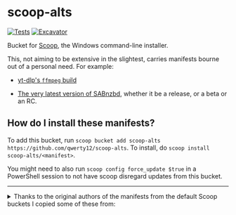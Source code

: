 # scoop-alts

[![Tests](https://github.com/qwerty12/scoop-alts/actions/workflows/ci.yml/badge.svg)](https://github.com/qwerty12/scoop-alts/actions/workflows/ci.yml) [![Excavator](https://github.com/qwerty12/scoop-alts/actions/workflows/excavator.yml/badge.svg)](https://github.com/qwerty12/scoop-alts/actions/workflows/excavator.yml)

Bucket for [Scoop](https://scoop.sh), the Windows command-line installer.

This, not aiming to be extensive in the slightest, carries manifests bourne out of a personal need. For example:

* [yt-dlp's `ffmpeg` build](https://github.com/yt-dlp/FFmpeg-Builds)

* [The very latest version of SABnzbd](https://github.com/sabnzbd/sabnzbd/releases), whether it be a release, or a beta or an RC.

How do I install these manifests?
---------------------------------

To add this bucket, run `scoop bucket add scoop-alts https://github.com/qwerty12/scoop-alts`. To install, do `scoop install scoop-alts/<manifest>`.

You might need to also run `scoop config force_update $true` in a PowerShell session to not have scoop disregard updates from this bucket.

---------------------------------

<details>

<summary>Thanks to the original authors of the manifests from the default Scoop buckets I copied some of these from:</summary>

* https://raw.githubusercontent.com/ScoopInstaller/Versions/master/bucket/ffmpeg-shared-nightly.json

* https://raw.githubusercontent.com/ScoopInstaller/Extras/master/bucket/jadx.json

* https://raw.githubusercontent.com/ScoopInstaller/Extras/master/bucket/mpv-git.json

* https://raw.githubusercontent.com/ScoopInstaller/Extras/master/bucket/sabnzbd.json

* https://raw.githubusercontent.com/ScoopInstaller/Main/master/bucket/yt-dlp.json

* https://github.com/404NetworkError/scoop-bucket/blob/main/bucket/winsetview-nightly.json

* https://raw.githubusercontent.com/ScoopInstaller/Extras/master/bucket/ungoogled-chromium.json

* https://raw.githubusercontent.com/ScoopInstaller/Extras/master/bucket/googlechrome.json

* https://raw.githubusercontent.com/ScoopInstaller/Extras/master/bucket/fastcopy.json

* https://raw.githubusercontent.com/ScoopInstaller/Extras/master/bucket/vscode.json

* https://raw.githubusercontent.com/ScoopInstaller/Extras/master/bucket/syncthingtray.json

* https://github.com/ScoopInstaller/Nonportable/blob/master/bucket/openhashtab-np.json
</details>
